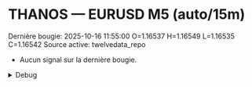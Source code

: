 # THANOS — EURUSD M5 (auto/15m)
Dernière bougie: 2025-10-16 11:55:00  O=1.16537  H=1.16549  L=1.16535  C=1.16542
Source active: twelvedata_repo

- Aucun signal sur la dernière bougie.

<details><summary>Debug</summary>

- TD_API_KEY manquant.

</details>